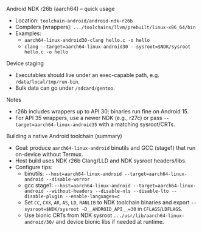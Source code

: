 Android NDK r26b (aarch64) – quick usage

- Location: `toolchain-android/android-ndk-r26b`
- Compilers (wrappers): `.../toolchains/llvm/prebuilt/linux-x86_64/bin`
- Examples:
  - `aarch64-linux-android30-clang hello.c -o hello`
  - `clang --target=aarch64-linux-android30 --sysroot=$NDK/sysroot hello.c -o hello`

Device staging
- Executables should live under an exec-capable path, e.g. `/data/local/tmp/run-bin`.
- Bulk data can go under `/sdcard/gentoo`.

Notes
- r26b includes wrappers up to API 30; binaries run fine on Android 15.
- For API 35 wrappers, use a newer NDK (e.g., r27c) or pass `--target=aarch64-linux-android35` with a matching sysroot/CRTs.

Building a native Android toolchain (summary)
- Goal: produce `aarch64-linux-android` binutils and GCC (stage1) that run on-device without Termux.
- Host build uses NDK r26b Clang/LLD and NDK sysroot headers/libs.
- Configure tips:
  - binutils: `--host=aarch64-linux-android --target=aarch64-linux-android --disable-werror`
  - gcc stage1: `--host=aarch64-linux-android --target=aarch64-linux-android --without-headers --disable-nls --disable-lto --disable-plugin --enable-languages=c`
  - Set `CC`, `CXX`, `AR`, `AS`, `LD`, `RANLIB` to NDK toolchain binaries and export `--sysroot=$NDK/sysroot -D__ANDROID_API__=30` in `CFLAGS`/`LDFLAGS`.
  - Use bionic CRTs from NDK sysroot `.../usr/lib/aarch64-linux-android/30/` and device bionic libs if needed at runtime.
